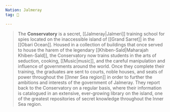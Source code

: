 ```yaml
---
Nation: Jalmeray
tag: 🌃

---
```


> The **Conservatory** is a secret, [[Jalmeray|Jalmeri]] training school for spies located on the inaccessible island of [[Grand Sarret]] in the [[Obari Ocean]]. Housed in a collection of buildings that once served to house the harem of the legendary [[Khiben-Sald|Maharajah Khiben-Sald]], the Conservatory now trains students in the arts of seduction, cooking, [[Music|music]], and the careful manipulation and influence of governments around the world. Once they complete their training, the graduates are sent to courts, noble houses, and seats of power throughout the [[Inner Sea region]] in order to further the ambitions and interests of the government of Jalmeray. They report back to the Conservatory on a regular basis, where their information is catalogued in an extensive, ever-growing library on the island, one of the greatest repositories of secret knowledge throughout the Inner Sea region.








